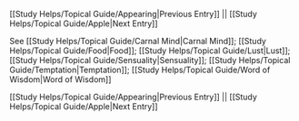 [[Study Helps/Topical Guide/Appearing|Previous Entry]]  ||  [[Study Helps/Topical Guide/Apple|Next Entry]]

 See [[Study Helps/Topical Guide/Carnal Mind|Carnal Mind]]; [[Study Helps/Topical Guide/Food|Food]]; [[Study Helps/Topical Guide/Lust|Lust]]; [[Study Helps/Topical Guide/Sensuality|Sensuality]]; [[Study Helps/Topical Guide/Temptation|Temptation]]; [[Study Helps/Topical Guide/Word of Wisdom|Word of Wisdom]]

[[Study Helps/Topical Guide/Appearing|Previous Entry]]  ||  [[Study Helps/Topical Guide/Apple|Next Entry]]
